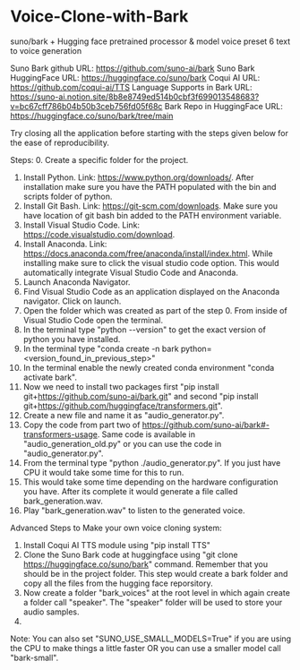 # Voice-Clone-with-Bark
suno/bark + Hugging face pretrained processor &amp; model voice preset 6 text to voice generation

Suno Bark github URL: https://github.com/suno-ai/bark
Suno Bark HuggingFace URL: https://huggingface.co/suno/bark
Coqui AI URL: https://github.com/coqui-ai/TTS
Language Supports in Bark URL: https://suno-ai.notion.site/8b8e8749ed514b0cbf3f699013548683?v=bc67cff786b04b50b3ceb756fd05f68c
Bark Repo in HuggingFace URL: https://huggingface.co/suno/bark/tree/main

Try closing all the application before starting with the steps given below for the ease of reproducibility. 

Steps:
0. Create a specific folder for the project.
1. Install Python. Link: https://www.python.org/downloads/. After installation make sure you have the PATH populated with the bin and scripts folder of python.
2. Install Git Bash. Link: https://git-scm.com/downloads. Make sure you have location of git bash bin added to the PATH environment variable.
3. Install Visual Studio Code. Link: https://code.visualstudio.com/download.
4. Install Anaconda. Link: https://docs.anaconda.com/free/anaconda/install/index.html. While installing make sure to click the visual studio code option. This would automatically integrate Visual Studio Code and Anaconda.
5. Launch Anaconda Navigator.
6. Find Visual Studio Code as an application displayed on the Anaconda navigator. Click on launch.
7. Open the folder which was created as part of the step 0. From inside of Visual Studio Code open the terminal.
8. In the terminal type "python --version" to get the exact version of python you have installed.
9. In the terminal type "conda create -n bark python=<version_found_in_previous_step>"
10. In the terminal enable the newly created conda environment "conda activate bark".
11. Now we need to install two packages first "pip install git+https://github.com/suno-ai/bark.git" and second "pip install git+https://github.com/huggingface/transformers.git".
12. Create a new file and name it as "audio_generator.py".
13. Copy the code from part two of https://github.com/suno-ai/bark#-transformers-usage. Same code is available in "audio_generation_old.py" or you can use the code in "audio_generator.py".
14. From the terminal type "python ./audio_generator.py". If you just have CPU it would take some time for this to run.
15. This would take some time depending on the hardware configuration you have. After its complete it would generate a file called bark_generation.wav.
16. Play "bark_generation.wav" to listen to the generated voice.

Advanced Steps to Make your own voice cloning system:
1. Install Coqui AI TTS module using "pip install TTS"
2. Clone the Suno Bark code at huggingface using "git clone https://huggingface.co/suno/bark" command. Remember that you should be in the project folder. This step would create a bark folder and copy all the files from the hugging face reporsitory.
3. Now create a folder "bark_voices" at the root level in which again create a folder call "speaker". The "speaker" folder will be used to store your audio samples.
4. 

Note: You can also set "SUNO_USE_SMALL_MODELS=True" if you are using the CPU to make things a little faster OR you can use a smaller model call "bark-small".
